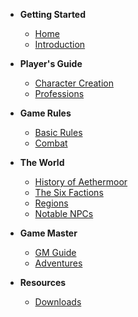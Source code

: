 * **Getting Started**
  * [Home](#/home)
  * [Introduction](#/index)
  
* **Player's Guide**
  * [Character Creation](#/players-guide/character-creation)
  * [Professions](#/players-guide/professions/)
  
* **Game Rules**
  * [Basic Rules](#/rules/basic-rules)
  * [Combat](#/rules/combat)
  
* **The World**
  * [History of Aethermoor](#/setting/history)
  * [The Six Factions](#/setting/factions)
  * [Regions](#/setting/regions)
  * [Notable NPCs](#/setting/npcs)
  
* **Game Master**
  * [GM Guide](#/gm-guide/index)
  * [Adventures](#/gm-guide/adventures)
  
* **Resources**
  * [Downloads](#/downloads)
